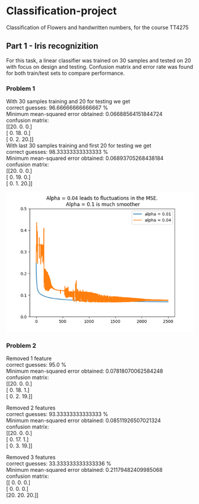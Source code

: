 # Classification-project
Classification of Flowers and handwritten numbers, for the course TT4275


## Part 1 - Iris recognizition
For this task, a linear classifier was trained on 30 samples and tested on 20 with focus on design and testing.
Confusion matrix and error rate was found for both train/test sets to compare performance.

### Problem 1
With 30 samples training and 20 for testing we get   
correct guesses:  96.66666666666667 %  
Minimum mean-squared error obtained:  0.06688564151844724  
confusion matrix:  
 [[20.  0.  0.]  
 [ 0. 18.  0.]  
 [ 0.  2. 20.]]  
With last 30 samples training and first 20 for testing we get  
correct guesses:  98.33333333333333 %  
Minimum mean-squared error obtained:  0.06893705268438184  
confusion matrix:  
 [[20.  0.  0.]  
 [ 0. 19.  0.]  
 [ 0.  1. 20.]]  


![alt text](https://raw.githubusercontent.com/mariusud/Classification-project/master/mse_values.png)
### Problem 2

Removed 1 feature  
correct guesses:  95.0 %  
Minimum mean-squared error obtained:  0.07818070062584248  
confusion matrix:    
 [[20.  0.  0.]  
 [ 0. 18.  1.]  
 [ 0.  2. 19.]]  

Removed 2 features  
correct guesses:  93.33333333333333 %  
Minimum mean-squared error obtained:  0.08511926507021324  
confusion matrix:  
 [[20.  0.  0.]  
 [ 0. 17.  1.]  
 [ 0.  3. 19.]]  

Removed 3 features  
correct guesses:  33.333333333333336 %  
Minimum mean-squared error obtained:  0.21179482409985068  
confusion matrix:  
 [[ 0.  0.  0.]  
 [ 0.  0.  0.]  
 [20. 20. 20.]]  